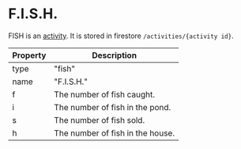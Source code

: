 # F.I.S.H.

FISH is an [activity](./activities.md). It is stored in firestore `/activities/{activity id}`.

| Property      | Description
| ---           | ---
| type          | "fish"
| name          | "F.I.S.H."
| f             | The number of fish caught.
| i             | The number of fish in the pond.
| s             | The number of fish sold.
| h             | The number of fish in the house. 
